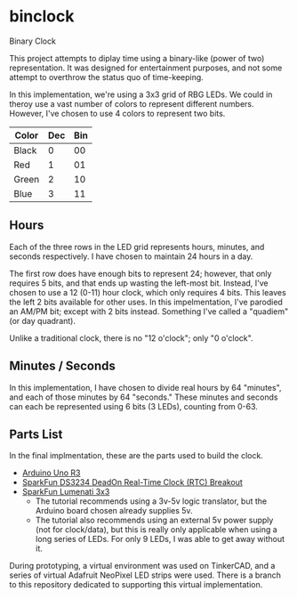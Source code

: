 # binclock
Binary Clock

This project attempts to diplay time using a binary-like (power of two) representation.  It was designed for entertainment purposes, and not some attempt to overthrow the status quo of time-keeping.

In this implementation, we're using a 3x3 grid of RBG LEDs.  We could in theroy use a vast number of colors to represent different numbers.  However, I've chosen to use 4 colors to represent two bits.

| Color | Dec | Bin |
| ----- | --- | --- |
| Black |  0  |  00 |
| Red   |  1  |  01 |
| Green |  2  |  10 |
| Blue  |  3  |  11 |


## Hours ##
Each of the three rows in the LED grid represents hours, minutes, and seconds respectively.  I have chosen to maintain 24 hours in a day.

The first row does have enough bits to represent 24; however, that only requires 5 bits, and that ends up wasting the left-most bit.  Instead, I've chosen to use a 12 (0-11) hour clock, which only requires 4 bits.  This leaves the left 2 bits available for other uses.  In this impelmentation, I've parodied an AM/PM bit; except with 2 bits instead.  Something I've called a "quadiem" (or day quadrant).

Unlike a traditional clock, there is no "12 o'clock"; only "0 o'clock".

## Minutes / Seconds ##
In this implementation, I have chosen to divide real hours by 64 "minutes", and each of those minutes by 64 "seconds."  These minutes and seconds can each be represented using 6 bits (3 LEDs), counting from 0-63.

## Parts List ##
In the final implmentation, these are the parts used to build the clock.
* [Arduino Uno R3](https://www.sparkfun.com/products/13975)
* [SparkFun DS3234 DeadOn Real-Time Clock (RTC) Breakout](https://learn.sparkfun.com/tutorials/deadon-rtc-breakout-hookup-guide)
* [SparkFun Lumenati 3x3](https://learn.sparkfun.com/tutorials/lumenati-hookup-guide)
  * The tutorial recommends using a 3v-5v logic translator, but the Arduino board chosen already supplies 5v.
  * The tutorial also recommends using an external 5v power supply (not for clock/data), but this is really only applicable when using a long series of LEDs.  For only 9 LEDs, I was able to get away without it.

During prototyping, a virtual environment was used on TinkerCAD, and a series of virtual Adafruit NeoPixel LED strips were used.  There is a branch to this repository dedicated to supporting this virtual implementation.
